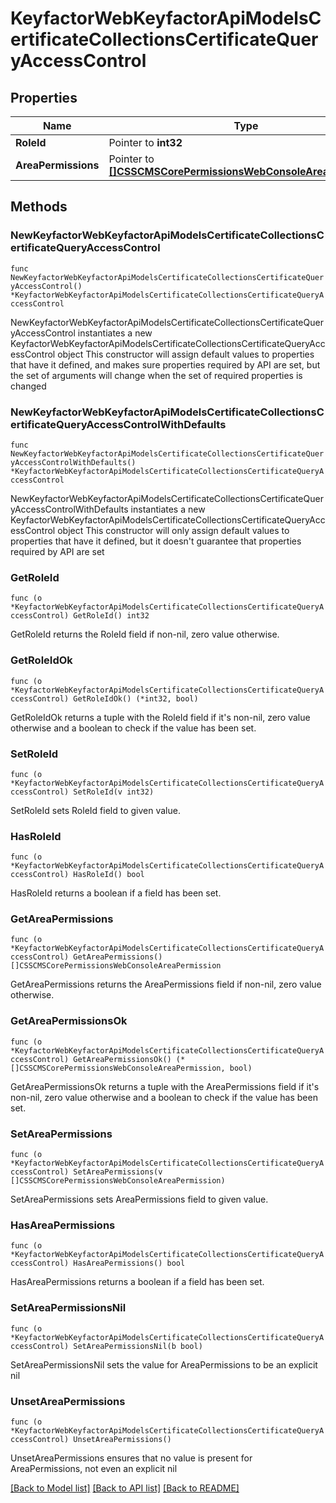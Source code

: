 # KeyfactorWebKeyfactorApiModelsCertificateCollectionsCertificateQueryAccessControl

## Properties

Name | Type | Description | Notes
------------ | ------------- | ------------- | -------------
**RoleId** | Pointer to **int32** |  | [optional] 
**AreaPermissions** | Pointer to [**[]CSSCMSCorePermissionsWebConsoleAreaPermission**](CSSCMSCorePermissionsWebConsoleAreaPermission.md) |  | [optional] 

## Methods

### NewKeyfactorWebKeyfactorApiModelsCertificateCollectionsCertificateQueryAccessControl

`func NewKeyfactorWebKeyfactorApiModelsCertificateCollectionsCertificateQueryAccessControl() *KeyfactorWebKeyfactorApiModelsCertificateCollectionsCertificateQueryAccessControl`

NewKeyfactorWebKeyfactorApiModelsCertificateCollectionsCertificateQueryAccessControl instantiates a new KeyfactorWebKeyfactorApiModelsCertificateCollectionsCertificateQueryAccessControl object
This constructor will assign default values to properties that have it defined,
and makes sure properties required by API are set, but the set of arguments
will change when the set of required properties is changed

### NewKeyfactorWebKeyfactorApiModelsCertificateCollectionsCertificateQueryAccessControlWithDefaults

`func NewKeyfactorWebKeyfactorApiModelsCertificateCollectionsCertificateQueryAccessControlWithDefaults() *KeyfactorWebKeyfactorApiModelsCertificateCollectionsCertificateQueryAccessControl`

NewKeyfactorWebKeyfactorApiModelsCertificateCollectionsCertificateQueryAccessControlWithDefaults instantiates a new KeyfactorWebKeyfactorApiModelsCertificateCollectionsCertificateQueryAccessControl object
This constructor will only assign default values to properties that have it defined,
but it doesn't guarantee that properties required by API are set

### GetRoleId

`func (o *KeyfactorWebKeyfactorApiModelsCertificateCollectionsCertificateQueryAccessControl) GetRoleId() int32`

GetRoleId returns the RoleId field if non-nil, zero value otherwise.

### GetRoleIdOk

`func (o *KeyfactorWebKeyfactorApiModelsCertificateCollectionsCertificateQueryAccessControl) GetRoleIdOk() (*int32, bool)`

GetRoleIdOk returns a tuple with the RoleId field if it's non-nil, zero value otherwise
and a boolean to check if the value has been set.

### SetRoleId

`func (o *KeyfactorWebKeyfactorApiModelsCertificateCollectionsCertificateQueryAccessControl) SetRoleId(v int32)`

SetRoleId sets RoleId field to given value.

### HasRoleId

`func (o *KeyfactorWebKeyfactorApiModelsCertificateCollectionsCertificateQueryAccessControl) HasRoleId() bool`

HasRoleId returns a boolean if a field has been set.

### GetAreaPermissions

`func (o *KeyfactorWebKeyfactorApiModelsCertificateCollectionsCertificateQueryAccessControl) GetAreaPermissions() []CSSCMSCorePermissionsWebConsoleAreaPermission`

GetAreaPermissions returns the AreaPermissions field if non-nil, zero value otherwise.

### GetAreaPermissionsOk

`func (o *KeyfactorWebKeyfactorApiModelsCertificateCollectionsCertificateQueryAccessControl) GetAreaPermissionsOk() (*[]CSSCMSCorePermissionsWebConsoleAreaPermission, bool)`

GetAreaPermissionsOk returns a tuple with the AreaPermissions field if it's non-nil, zero value otherwise
and a boolean to check if the value has been set.

### SetAreaPermissions

`func (o *KeyfactorWebKeyfactorApiModelsCertificateCollectionsCertificateQueryAccessControl) SetAreaPermissions(v []CSSCMSCorePermissionsWebConsoleAreaPermission)`

SetAreaPermissions sets AreaPermissions field to given value.

### HasAreaPermissions

`func (o *KeyfactorWebKeyfactorApiModelsCertificateCollectionsCertificateQueryAccessControl) HasAreaPermissions() bool`

HasAreaPermissions returns a boolean if a field has been set.

### SetAreaPermissionsNil

`func (o *KeyfactorWebKeyfactorApiModelsCertificateCollectionsCertificateQueryAccessControl) SetAreaPermissionsNil(b bool)`

 SetAreaPermissionsNil sets the value for AreaPermissions to be an explicit nil

### UnsetAreaPermissions
`func (o *KeyfactorWebKeyfactorApiModelsCertificateCollectionsCertificateQueryAccessControl) UnsetAreaPermissions()`

UnsetAreaPermissions ensures that no value is present for AreaPermissions, not even an explicit nil

[[Back to Model list]](../README.md#documentation-for-models) [[Back to API list]](../README.md#documentation-for-api-endpoints) [[Back to README]](../README.md)



